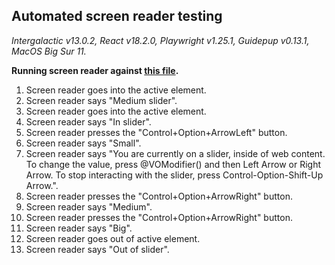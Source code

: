 ## Automated screen reader testing

_Intergalactic v13.0.2, React v18.2.0, Playwright v1.25.1,
Guidepup v0.13.1, MacOS Big Sur 11._

**Running screen reader against [this file](https://github.com/semrush/intergalactic/blob/master/website/docs/components/slider/examples/slider.jsx).**

1. Screen reader goes into the active element.
2. Screen reader says "Medium slider".
3. Screen reader goes into the active element.
4. Screen reader says "In slider".
5. Screen reader presses the "Control+Option+ArrowLeft" button.
6. Screen reader says "Small".
7. Screen reader says "You are currently on a slider, inside of web content. To change the value, press @VOModifier() and then Left Arrow or Right Arrow. To stop interacting with the slider, press Control-Option-Shift-Up Arrow.".
8. Screen reader presses the "Control+Option+ArrowRight" button.
9. Screen reader says "Medium".
10. Screen reader presses the "Control+Option+ArrowRight" button.
11. Screen reader says "Big".
12. Screen reader goes out of active element.
13. Screen reader says "Out of slider".

